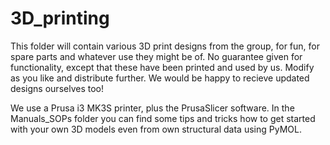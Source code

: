 # 3D_printing
This folder will contain various 3D print designs from the group, for fun, for spare parts and whatever use they might be of. 
No guarantee given for functionality, except that these have been printed and used by us. 
Modify as you like and distribute further. We would be happy to recieve updated designs ourselves too!

We use a Prusa i3 MK3S printer, plus the PrusaSlicer software. In the Manuals_SOPs folder you can find some tips and tricks how to get started with your own 3D models even from own structural data using PyMOL.

